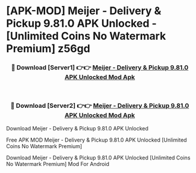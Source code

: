 # [APK-MOD] Meijer - Delivery & Pickup 9.81.0 APK Unlocked - [Unlimited Coins No Watermark Premium] z56gd



<div align="center">
<h3>🔴 Download [Server1] 👉👉 <a href="https://momento.my/?title=Meijer_-_Delivery_&_Pickup_9.81.0_APK_Unlocked">Meijer - Delivery & Pickup 9.81.0 APK Unlocked Mod Apk</a></h3><br>

<h3>🔴 Download [Server2] 👉👉 <a href="https://momento.my/?title=Meijer_-_Delivery_&_Pickup_9.81.0_APK_Unlocked">Meijer - Delivery & Pickup 9.81.0 APK Unlocked Mod Apk</a></h3>
</div>



Download Meijer - Delivery & Pickup 9.81.0 APK Unlocked 

Free APK MOD Meijer - Delivery & Pickup 9.81.0 APK Unlocked [Unlimited Coins No Watermark Premium]

Download Meijer - Delivery & Pickup 9.81.0 APK Unlocked [Unlimited Coins No Watermark Premium] Mod For Android
